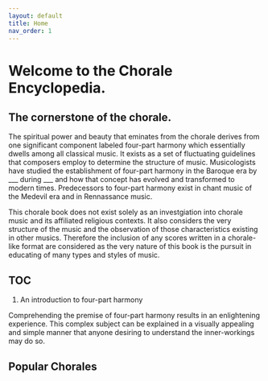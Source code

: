 ```yaml
---
layout: default
title: Home
nav_order: 1
---
```


# Welcome to the Chorale Encyclopedia.


## The cornerstone of the chorale.

The spiritual power and beauty that eminates from the chorale derives from one significant component labeled four-part harmony which essentially dwells among all classical music. It exists as a set of fluctuating guidelines that composers employ to determine the structure of music. Musicologists have studied the establishment of four-part harmony in the Baroque era by ___ during ___ and how that concept has evolved and transformed to modern times. Predecessors to four-part harmony exist in chant music of the Medevil era and in Rennassance music.

This chorale book does not exist solely as an investgiation into chorale music and its affiliated religious contexts. It also considers the very structure of the music and the observation of those characteristics existing in other musics. Therefore the inclusion of any scores written in a chorale-like format are considered as the very nature of this book is the pursuit in educating of many types and styles of music.

## TOC

1. An introduction to four-part harmony


Comprehending the premise of four-part harmony results in an enlightening experience. This complex subject can be explained in a visually appealing and simple manner that anyone desiring to understand the inner-workings may do so. 


## Popular Chorales
